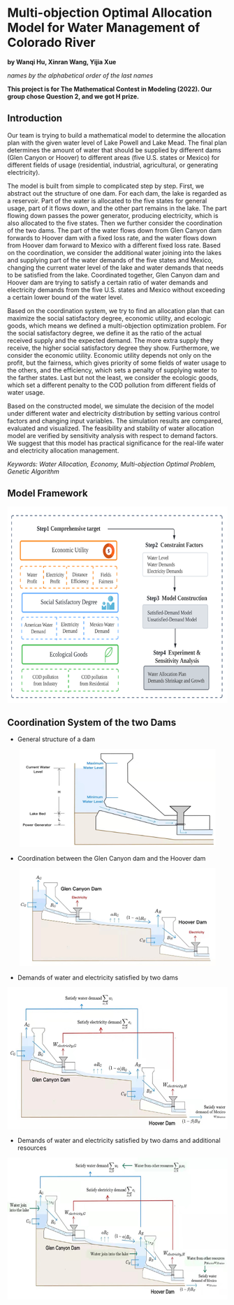 # Multi-objection Optimal Allocation Model for Water Management of Colorado River
**by Wanqi Hu, Xinran Wang, Yijia Xue**

*names by the alphabetical order of the last names*

**This project is for The Mathematical Contest in Modeling (2022). Our group chose Question 2, and we got H prize.**

## Introduction

Our team is trying to build a mathematical model to determine the allocation plan with the given water level of Lake Powell and Lake Mead. The final plan determines the amount of water that should be supplied by different dams (Glen Canyon or Hoover) to different areas (five U.S. states or Mexico) for different fields of usage (residential, industrial, agricultural, or generating electricity). 

The model is built from simple to complicated step by step. First, we abstract out the structure of
one dam. For each dam, the lake is regarded as a reservoir. Part of the water is allocated to the five states for general usage, part of it flows down, and the other part remains in the lake. The part flowing down passes the power generator, producing electricity, which is also allocated to the five states. Then we further consider the coordination of the two dams. The part of the water flows down from Glen Canyon dam forwards to Hoover dam with a fixed loss rate, and the water flows down from Hoover dam forward to Mexico with a different fixed loss rate. Based on the coordination, we consider the additional water joining into the lakes and supplying part of the water demands of the five states and Mexico, changing the current water level of the lake and water demands that needs to be satisfied from the lake. Coordinated together, Glen Canyon dam and Hoover dam are trying to satisfy a certain ratio of water demands and electricity demands from the five U.S. states and Mexico without exceeding a certain lower bound of the water level.

Based on the coordination system, we try to find an allocation plan that can maximize the social satisfactory degree, economic utility, and ecologic goods, which means we defined a multi-objection optimization problem. For the social satisfactory degree, we define it as the ratio of the actual received supply and the expected demand. The more extra supply they receive, the higher social satisfactory degree they show. Furthermore, we consider the economic utility. Economic utility depends not only on the profit, but the fairness, which gives priority of some fields of water usage to the others, and the efficiency, which sets a penalty of supplying water to the farther states. Last but not the least, we consider the ecologic goods, which set a different penalty to the COD pollution from different fields of water usage.

Based on the constructed model, we simulate the decision of the model under different water and electricity distribution by setting various control factors and changing input variables. The simulation results are compared, evaluated and visualized. The feasibility and stability of water allocation model are verified by sensitivity analysis with respect to demand factors. We suggest that this model has practical significance for the real-life water and electricity allocation management.

*Keywords: Water Allocation, Economy, Multi-objection Optimal Problem, Genetic Algorithm*

## Model Framework
<div align=center>
<img src="https://github.com/Wanqi9Hu/Multi-objection-Optimal-Allocation-Model-for-Water-Management-of-Colorado-River/blob/main/Model%20Framework.png" width="600" height="450">
</div>

## Coordination System of the two Dams
* General structure of a dam
<div align=center>
<img src="https://github.com/Wanqi9Hu/Multi-objection-Optimal-Allocation-Model-for-Water-Management-of-Colorado-River/blob/main/dam.jpg" width="450" height="225">
</div>

* Coordination between the Glen Canyon dam and the Hoover dam
<div align=center>
<img src="https://github.com/Wanqi9Hu/Multi-objection-Optimal-Allocation-Model-for-Water-Management-of-Colorado-River/blob/main/2dams.jpg" width="450" height="225">
</div>

* Demands of water and electricity satisfied by two dams
<div align=center>
<img src="https://github.com/Wanqi9Hu/Multi-objection-Optimal-Allocation-Model-for-Water-Management-of-Colorado-River/blob/main/2damsdemand.jpg" width="550" height="325">
</div>

* Demands of water and electricity satisfied by two dams and additional resources
<div align=center>
<img src="https://github.com/Wanqi9Hu/Multi-objection-Optimal-Allocation-Model-for-Water-Management-of-Colorado-River/blob/main/model2.jpg" width="550" height="325">
</div>
